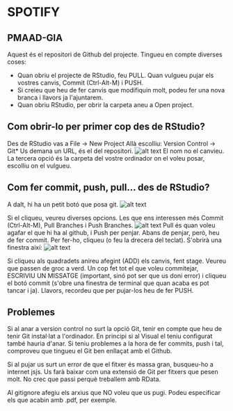 # SPOTIFY
## PMAAD-GIA

Aquest és el repositori de Github del projecte. Tingueu en compte diverses coses:

- Quan obriu el projecte de RStudio, feu PULL. Quan vulgueu pujar els vostres canvis, Commit (Ctrl-Alt-M) i PUSH.
- Si creieu que heu de fer canvis que modifiquin molt, podeu fer una nova branca i llavors ja l'ajuntarem.
- Quan obriu RStudio, per obrir la carpeta aneu a Open project.

## Com obrir-lo per primer cop des de RStudio?
Des de RStudio vas a File -> New Project
Allà escolliu: Version Control -> Git*
Us demana un URL, és el del repositori.
![alt text](https://github.com/pauhidalgoo/PMAAD_GIA/blob/main/Media/Tutorial/url.png?raw=true)
El nom no el canvieu.
La tercera opció és la carpeta del vostre ordinador on el voleu posar, escolliu on el vulgueu.

## Com fer commit, push, pull... des de RStudio?
A dalt, hi ha un petit botó que posa git.
![alt text](https://github.com/pauhidalgoo/PMAAD_GIA/blob/main/Media/Tutorial/botogit.png?raw=true)

Si el cliqueu, veureu diverses opcions. Les que ens interessen més Commit (Ctrl-Alt-M), Pull Branches i Push Branches.
![alt text](https://github.com/pauhidalgoo/PMAAD_GIA/blob/main/Media/Tutorial/llistagit.png?raw=true)
Pull és quan voleu agafar el que hi ha al github, i Push per penjar. Abans de penjar, però, heu de fer commit. Per fer-ho, cliqueu (o feu la drecera del teclat). S'obrirà una finestra així:
![alt text](https://github.com/pauhidalgoo/PMAAD_GIA/blob/main/Media/Tutorial/commit.png?raw=true)

Si cliqueu als quadradets anireu afegint (ADD) els canvis, fent stage. Veureu que passen de groc a verd. Un cop fet tot el que voleu commitejar, ESCRIVIU UN MISSATGE (important, sinó pot ser que us doni error) i cliqueu el botó commit (s'obre una finestra de terminal que quan acaba es pot tancar i ja). Llavors, recordeu que per pujar-los heu de fer PUSH.

## Problemes
Si al anar a version control no surt la opció Git, tenir en compte que heu de tenir Git instal·lat a l'ordinador. En principi si al Visual el teniu configurat també hauria d'anar.
Si teniu problemes a la hora de fer commits, push i tal, comproveu que tingueu el Git ben enllaçat amb el Github.

Si al pujar us surt un error de que el fitxer és massa gran, busqueu-ho a internet jsjs. Us farà baixar com una extensió de Git per fitxers que pesen molt. No crec que passi perquè treballem amb RData.

Al gitignore afegiu els arxius que NO voleu que us pugi. Podeu especificar els que acabin amb .pdf, per exemple.